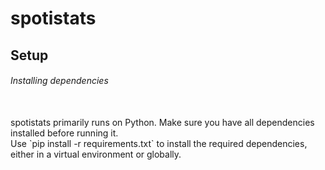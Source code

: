 # spotistats 

## Setup 

###### Installing dependencies
<br>
spotistats primarily runs on Python. Make sure you have all dependencies installed before running it.
<br>
Use `pip install -r requirements.txt` to install the required dependencies, either in a virtual environment or globally.
